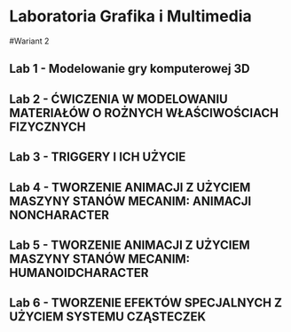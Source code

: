 # Laboratoria Grafika i Multimedia

#Wariant 2

## Lab 1 - Modelowanie gry komputerowej 3D

## Lab 2 - ĆWICZENIA W MODELOWANIU MATERIAŁÓW O ROŻNYCH WŁAŚCIWOŚCIACH FIZYCZNYCH

## Lab 3 - TRIGGERY I ICH UŻYCIE

## Lab 4 - TWORZENIE ANIMACJI Z UŻYCIEM MASZYNY STANÓW MECANIM: ANIMACJI NONCHARACTER

## Lab 5 - TWORZENIE ANIMACJI Z UŻYCIEM MASZYNY STANÓW MECANIM: HUMANOIDCHARACTER

## Lab 6 - TWORZENIE EFEKTÓW SPECJALNYCH Z UŻYCIEM SYSTEMU CZĄSTECZEK
